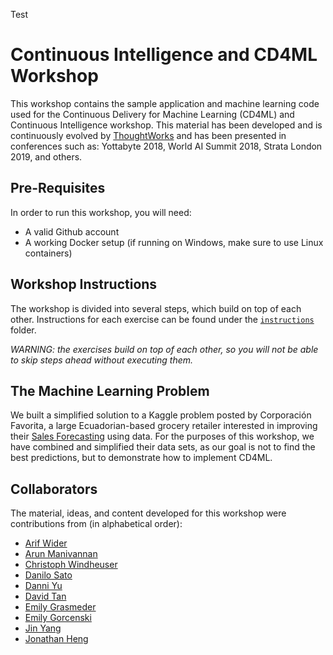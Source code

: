 Test
# Continuous Intelligence and CD4ML Workshop

This workshop contains the sample application and machine learning code used for
the Continuous Delivery for Machine Learning (CD4ML) and Continuous Intelligence
workshop. This material has been developed and is continuously evolved by
[ThoughtWorks](www.thoughtworks.com/open-source) and has been presented in
conferences such as: Yottabyte 2018, World AI Summit 2018, Strata London 2019,
and others.

## Pre-Requisites

In order to run this workshop, you will need:

* A valid Github account
* A working Docker setup (if running on Windows, make sure to use Linux containers)

## Workshop Instructions

The workshop is divided into several steps, which build on top of each other.
Instructions for each exercise can be found under the
[`instructions`](./instructions) folder.

*WARNING: the exercises build on top of each other, so you will not be able to
skip steps ahead without executing them.*

## The Machine Learning Problem

We built a simplified solution to a Kaggle problem posted by Corporación Favorita,
a large Ecuadorian-based grocery retailer interested in improving their
[Sales Forecasting](https://www.kaggle.com/c/favorita-grocery-sales-forecasting/overview)
using data. For the purposes of this workshop, we have combined and simplified
their data sets, as our goal is not to find the best predictions, but to
demonstrate how to implement CD4ML.

## Collaborators

The material, ideas, and content developed for this workshop were contributions
from (in alphabetical order):

* [Arif Wider](https://github.com/arifwider)
* [Arun Manivannan](https://github.com/arunma)
* [Christoph Windheuser](https://github.com/ciwin)
* [Danilo Sato](https://github.com/dtsato)
* [Danni Yu](https://github.com/danniyu)
* [David Tan](https://github.com/davified)
* [Emily Grasmeder](https://github.com/emilyagras)
* [Emily Gorcenski](https://github.com/Gorcenski)
* [Jin Yang](https://github.com/yytina)
* [Jonathan Heng](https://github.com/jonheng)
